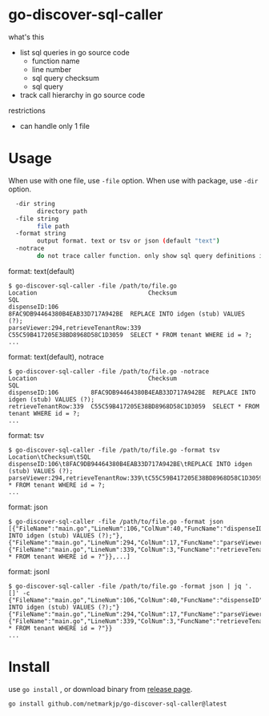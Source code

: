 # go-discover-sql-caller

what's this

- list sql queries in go source code
    - function name
    - line number
    - sql query checksum
    - sql query
- track call hierarchy in go source code

restrictions

- can handle only 1 file

# Usage

When use with one file, use `-file` option.
When use with package, use `-dir` option.

```sh
  -dir string
        directory path
  -file string
        file path
  -format string
        output format. text or tsv or json (default "text")
  -notrace
        do not trace caller function. only show sql query definitions in the file
```

format: text(default)

```
$ go-discover-sql-caller -file /path/to/file.go
Location                               Checksum                          SQL
dispenseID:106                         8FAC9DB94464380B4EAB33D717A942BE  REPLACE INTO idgen (stub) VALUES (?);
parseViewer:294,retrieveTenantRow:339  C55C59B417205E38BD8968D58C1D3059  SELECT * FROM tenant WHERE id = ?;
...
```

format: text(default), notrace

```
$ go-discover-sql-caller -file /path/to/file.go -notrace
Location                               Checksum                          SQL
dispenseID:106         8FAC9DB94464380B4EAB33D717A942BE  REPLACE INTO idgen (stub) VALUES (?);
retrieveTenantRow:339  C55C59B417205E38BD8968D58C1D3059  SELECT * FROM tenant WHERE id = ?;
...
```

format: tsv

```
$ go-discover-sql-caller -file /path/to/file.go -format tsv
Location\tChecksum\tSQL
dispenseID:106\t8FAC9DB94464380B4EAB33D717A942BE\tREPLACE INTO idgen (stub) VALUES (?);
parseViewer:294,retrieveTenantRow:339\tC55C59B417205E38BD8968D58C1D3059\tSELECT * FROM tenant WHERE id = ?;
...
```

format: json 

```
$ go-discover-sql-caller -file /path/to/file.go -format json
[{"FileName":"main.go","LineNum":106,"ColNum":40,"FuncName":"dispenseID","Checksum":"8FAC9DB94464380B4EAB33D717A942BE","SQL":"REPLACE INTO idgen (stub) VALUES (?);"},{"FileName":"main.go","LineNum":294,"ColNum":17,"FuncName":"parseViewer","Caller":{"FileName":"main.go","LineNum":339,"ColNum":3,"FuncName":"retrieveTenantRow","Checksum":"C55C59B417205E38BD8968D58C1D3059","SQL":"SELECT * FROM tenant WHERE id = ?"}},...]
```

format: jsonl

```
$ go-discover-sql-caller -file /path/to/file.go -format json | jq '.[]' -c
{"FileName":"main.go","LineNum":106,"ColNum":40,"FuncName":"dispenseID","Checksum":"8FAC9DB94464380B4EAB33D717A942BE","SQL":"REPLACE INTO idgen (stub) VALUES (?);"}
{"FileName":"main.go","LineNum":294,"ColNum":17,"FuncName":"parseViewer","Caller":{"FileName":"main.go","LineNum":339,"ColNum":3,"FuncName":"retrieveTenantRow","Checksum":"C55C59B417205E38BD8968D58C1D3059","SQL":"SELECT * FROM tenant WHERE id = ?"}}
...
```

# Install

use `go install` , or download binary from [release page](https://github.com/netmarkjp/go-discover-sql-caller/releases/latest).

```sh
go install github.com/netmarkjp/go-discover-sql-caller@latest
```
